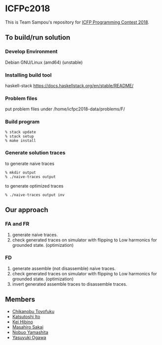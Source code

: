 # ICFPc2018

This is Team Sampou's repository for [ICFP Programming Contest 2018](https://icfpcontest2018.github.io/).

## To build/run solution

### Develop Environment

Debian GNU/Linux (amd64) (unstable)

### Installing build tool

haskell-stack https://docs.haskellstack.org/en/stable/README/

### Problem files

put problem files under /home/icfpc2018-data/problems/F/

### Build program

```
% stack update
% stack setup
% make install
```

### Generate solution traces

to generate naive traces

```
% mkdir output
% ./naive-traces output
```

to generate optimized traces

```
% ./naive-traces output inv
```

## Our approach

### FA and FR

1. generate naive traces.
2. check generated traces on simulator with flipping to Low harmonics for grounded state. (optimization)

### FD

1. generate assemble (not disassemble) naive traces.
2. check generated traces on simulator with flipping to Low harmonics for grounded state. (optimization)
3. invert generated assemble traces to disassemble traces.


## Members

* [Chikanobu Toyofuku](https://github.com/itto100pen)
* [Katsutoshi Ito](https://github.com/cutsea110)
* [Kei Hibino](https://github.com/khibino)
* [Masahiro Sakai](https://github.com/msakai)
* [Nobuo Yamashita](https://github.com/nobsun)
* [Yasuyuki Ogawa](https://github.com/oganet)
